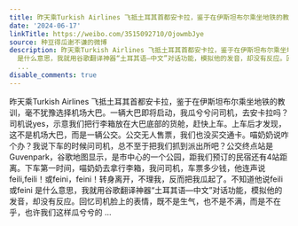 ```yaml
---
title: 昨天乘Turkish Airlines 飞抵土耳其首都安卡拉，鉴于在伊斯坦布尔乘坐地铁的教训，毫不犹豫选择机场大巴。一辆大巴即将启动，我瓜兮兮问司机，去安卡拉吗？司机...
date: '2024-06-17'
linkTitle: https://weibo.com/3515092710/OjowmbJye
source: 种豆得瓜谢不谦的微博
description: 昨天乘Turkish Airlines 飞抵土耳其首都安卡拉，鉴于在伊斯坦布尔乘坐地铁的教训，毫不犹豫选择机场大巴。一辆大巴即将启动，我瓜兮兮问司机，去安卡拉吗？司机说yes，示意我们把行李箱放在大巴底部的货舱，赶快上车。上车后才发现，这不是机场大巴，而是一辆公交。公交无人售票，我们也没买交通卡。喵奶奶说咋个办？我说下车的时候问司机，总不至于把我们抓到派出所吧？公交终点站是Guvenpark，谷歌地图显示，是市中心的一个公园，距我们预订的民宿还有4站距离。下车第一时间，喵奶奶去拿行李箱，我问司机，车票多少钱，他连声说feili,feili！或feini，feini！转身离开，不理我，反而把我瓜起了。不知道他说feili或feini
  是什么意思，我就用谷歌翻译神器“土耳其语—中文”对话功能，模拟他的发音，却没有反应。回忆司机脸上的表情，既不是生气，也不是不满，而是不在乎，也许我们这样瓜兮兮的
  ...
disable_comments: true
---
```

昨天乘Turkish Airlines 飞抵土耳其首都安卡拉，鉴于在伊斯坦布尔乘坐地铁的教训，毫不犹豫选择机场大巴。一辆大巴即将启动，我瓜兮兮问司机，去安卡拉吗？司机说yes，示意我们把行李箱放在大巴底部的货舱，赶快上车。上车后才发现，这不是机场大巴，而是一辆公交。公交无人售票，我们也没买交通卡。喵奶奶说咋个办？我说下车的时候问司机，总不至于把我们抓到派出所吧？公交终点站是Guvenpark，谷歌地图显示，是市中心的一个公园，距我们预订的民宿还有4站距离。下车第一时间，喵奶奶去拿行李箱，我问司机，车票多少钱，他连声说feili,feili！或feini，feini！转身离开，不理我，反而把我瓜起了。不知道他说feili或feini 是什么意思，我就用谷歌翻译神器“土耳其语—中文”对话功能，模拟他的发音，却没有反应。回忆司机脸上的表情，既不是生气，也不是不满，而是不在乎，也许我们这样瓜兮兮的 ...